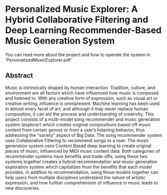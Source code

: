 # Personalized Music Explorer: A Hybrid Collaborative Filtering and Deep Learning Recommender-Based Music Generation System

You can read more about the project and how to operate the system in 'PersonalizedMusicExplorer.pdf'

## Abstract

Music is intrinsically shaped by human interaction. Tradition, culture, and environment are all factors which have influenced how music is composed and listened to. With any creative form of expression, such as visual art or creative writing, influence is omnipresent. Machine learning has been used in almost every facet of art, and although it may never replace human composition, it can aid the process and understanding of creativity. This project consists of a multi-model song recommender and music generation system (explorer) which creates original compositions based off  music content from certain genres or from a user’s listening behavior, thus addressing the “variety” aspect of Big Data.  The song recommender system uses Collaborative Filtering to recommend songs to a user. The music generation system uses Content Based deep learning to create original pieces of music, influenced by MIDI music content data. Both categories of recommender systems have benefits and trade-offs; using these two systems together creates a hybrid recommendation and music generation exploration system which capitalizes from the benefits that each model provides. In addition to recommendation, using these models together can help users from multiple disciplines understand the nature of artistic expression, and how further comprehension of influence in music leads to new discoveries.

